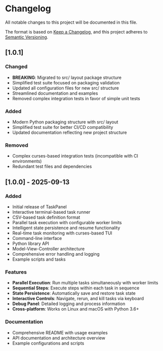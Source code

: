# Changelog

All notable changes to this project will be documented in this file.

The format is based on [Keep a Changelog](https://keepachangelog.com/en/1.0.0/),
and this project adheres to [Semantic Versioning](https://semver.org/spec/v2.0.0.html).

## [1.0.1]

### Changed
- **BREAKING**: Migrated to src/ layout package structure
- Simplified test suite focused on packaging validation
- Updated all configuration files for new src/ structure
- Streamlined documentation and examples
- Removed complex integration tests in favor of simple unit tests

### Added
- Modern Python packaging structure with src/ layout
- Simplified test suite for better CI/CD compatibility
- Updated documentation reflecting new project structure

### Removed
- Complex curses-based integration tests (incompatible with CI environments)
- Redundant test files and dependencies

## [1.0.0] - 2025-09-13

### Added
- Initial release of TaskPanel
- Interactive terminal-based task runner
- CSV-based task definition format
- Parallel task execution with configurable worker limits
- Intelligent state persistence and resume functionality
- Real-time task monitoring with curses-based TUI
- Command-line interface
- Python library API
- Model-View-Controller architecture
- Comprehensive error handling and logging
- Example scripts and tasks

### Features
- **Parallel Execution**: Run multiple tasks simultaneously with worker limits
- **Sequential Steps**: Execute steps within each task in sequence
- **State Persistence**: Automatically save and restore task state
- **Interactive Controls**: Navigate, rerun, and kill tasks via keyboard
- **Debug Panel**: Detailed logging and process information
- **Cross-platform**: Works on Linux and macOS with Python 3.6+

### Documentation
- Comprehensive README with usage examples
- API documentation and architecture overview
- Example configurations and scripts
